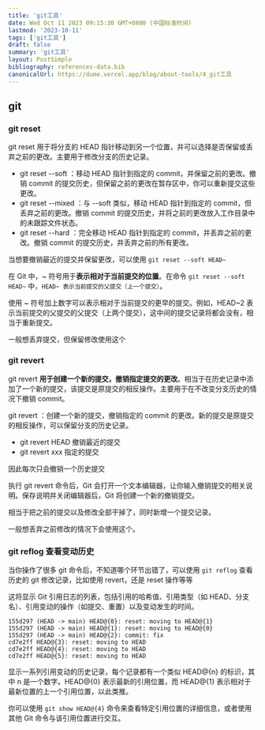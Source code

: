 ```yaml
---
title: 'git工具'
date: Wed Oct 11 2023 09:15:30 GMT+0800 (中国标准时间)
lastmod: '2023-10-11'
tags: ['git工具']
draft: false
summary: 'git工具'
layout: PostSimple
bibliography: references-data.bib
canonicalUrl: https://dume.vercel.app/blog/about-tools/4_git工具
---
```


## git

### git reset

git reset 用于将分支的 HEAD 指针移动到另一个位置，并可以选择是否保留或丢弃之前的更改。主要用于修改分支的历史记录。

- git reset --soft <commit>：移动 HEAD 指针到指定的 commit，并保留之前的更改。撤销 commit 的提交历史，但保留之前的更改在暂存区中，你可以重新提交这些更改。
- git reset --mixed <commit>：与 --soft 类似，移动 HEAD 指针到指定的 commit，但丢弃之前的更改。撤销 commit 的提交历史，并将之前的更改放入工作目录中的未跟踪文件状态。
- git reset --hard <commit>：完全移动 HEAD 指针到指定的 commit，并丢弃之前的更改。撤销 commit 的提交历史，并丢弃之前的所有更改。

当想要撤销最近的提交并保留更改，可以使用 `git reset --soft HEAD~`

在 Git 中，~ 符号用于**表示相对于当前提交的位置**。在命令 `git reset --soft HEAD~` 中，`HEAD~ 表示当前提交的父提交（上一个提交）`。

使用 ~ 符号加上数字可以表示相对于当前提交的更早的提交。例如，HEAD~2 表示当前提交的父提交的父提交（上两个提交），这中间的提交记录将都会没有，相当于重新提交。

一般想丢弃提交，但保留修改使用这个

### git revert

git revert **用于创建一个新的提交，撤销指定提交的更改**。相当于在历史记录中添加了一个新的提交，该提交是原提交的相反操作。主要用于在不改变分支历史的情况下撤销 commit。

git revert <commit>：创建一个新的提交，撤销指定的 commit 的更改。新的提交是原提交的相反操作，可以保留分支的历史记录。

- git revert HEAD 撤销最近的提交
- git revert xxx 指定的提交

因此每次只会撤销一个历史提交

执行 git revert 命令后，Git 会打开一个文本编辑器，让你输入撤销提交的相关说明。保存说明并关闭编辑器后，Git 将创建一个新的撤销提交。

相当于把之前的提交以及修改全部干掉了，同时新增一个提交记录。

一般想丢弃之前修改的情况下会使用这个。

### git reflog 查看变动历史

当你操作了很多 git 命令后，不知道哪个环节出错了，可以使用 `git reflog` 查看历史的 git 修改记录，比如使用 revert，还是 reset 操作等等

这将显示 Git 引用日志的列表，包括引用的哈希值、引用类型（如 HEAD、分支名）、引用变动的操作（如提交、重置）以及变动发生的时间。

```
155d297 (HEAD -> main) HEAD@{0}: reset: moving to HEAD@{1}
155d297 (HEAD -> main) HEAD@{1}: reset: moving to HEAD@{0}
155d297 (HEAD -> main) HEAD@{2}: commit: fix
cd7e2ff HEAD@{3}: reset: moving to HEAD
cd7e2ff HEAD@{4}: reset: moving to HEAD
cd7e2ff HEAD@{5}: reset: moving to HEAD
```

显示一系列引用变动的历史记录，每个记录都有一个类似 HEAD@{n} 的标识，其中 n 是一个数字。HEAD@{0} 表示最新的引用位置，而 HEAD@{1} 表示相对于最新位置的上一个引用位置，以此类推。

你可以使用 `git show HEAD@{4}` 命令来查看特定引用位置的详细信息，或者使用其他 Git 命令与该引用位置进行交互。
